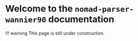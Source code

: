 # Welcome to the `nomad-parser-wannier90` documentation

!!! warning
    This page is still under construction.
